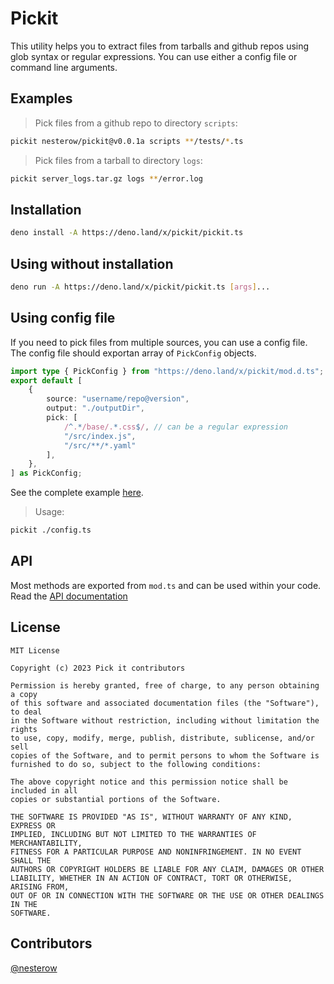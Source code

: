 # Pickit

This utility helps you to extract files from tarballs and github repos using
glob syntax or regular expressions. You can use either a config file or command
line arguments.

## Examples

> Pick files from a github repo to directory `scripts`:

```bash
pickit nesterow/pickit@v0.0.1a scripts **/tests/*.ts
```

> Pick files from a tarball to directory `logs`:

```bash
pickit server_logs.tar.gz logs **/error.log
```

## Installation

```bash
deno install -A https://deno.land/x/pickit/pickit.ts
```

## Using without installation

```bash
deno run -A https://deno.land/x/pickit/pickit.ts [args]...
```

## Using config file

If you need to pick files from multiple sources, you can use a config file. The
config file should exportan array of `PickConfig` objects.

```typescript
import type { PickConfig } from "https://deno.land/x/pickit/mod.d.ts";
export default [
    {
        source: "username/repo@version",
        output: "./outputDir",
        pick: [
            /^.*/base/.*.css$/, // can be a regular expression
            "/src/index.js",
            "/src/**/*.yaml"
        ],
    },
] as PickConfig;
```

See the complete example
[here](https://github.com/nesterow/pickit/blob/main/tests/config_mock.ts).

> Usage:

```bash
pickit ./config.ts
```

## API

Most methods are exported from `mod.ts` and can be used within your code. Read
the [API documentation](https://deno.land/x/pickit/mod.ts)

## License

```text
MIT License

Copyright (c) 2023 Pick it contributors

Permission is hereby granted, free of charge, to any person obtaining a copy
of this software and associated documentation files (the "Software"), to deal
in the Software without restriction, including without limitation the rights
to use, copy, modify, merge, publish, distribute, sublicense, and/or sell
copies of the Software, and to permit persons to whom the Software is
furnished to do so, subject to the following conditions:

The above copyright notice and this permission notice shall be included in all
copies or substantial portions of the Software.

THE SOFTWARE IS PROVIDED "AS IS", WITHOUT WARRANTY OF ANY KIND, EXPRESS OR
IMPLIED, INCLUDING BUT NOT LIMITED TO THE WARRANTIES OF MERCHANTABILITY,
FITNESS FOR A PARTICULAR PURPOSE AND NONINFRINGEMENT. IN NO EVENT SHALL THE
AUTHORS OR COPYRIGHT HOLDERS BE LIABLE FOR ANY CLAIM, DAMAGES OR OTHER
LIABILITY, WHETHER IN AN ACTION OF CONTRACT, TORT OR OTHERWISE, ARISING FROM,
OUT OF OR IN CONNECTION WITH THE SOFTWARE OR THE USE OR OTHER DEALINGS IN THE
SOFTWARE.
```

## Contributors

[@nesterow](https://github.com/nesterow)
